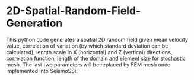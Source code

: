 # 2D-Spatial-Random-Field-Generation
This python code generates a spatial 2D random field given mean velocity value, correlation of variation (by which standard deviation can be calculated), length scale in X (horizontal) and Z (vertical) directions, correlation function, length of the domain and element size for stochastic mesh. The last two parameters will be replaced by FEM mesh once implemented into SeismoSSI. 

